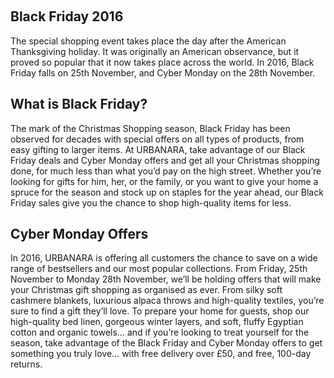  

## Black Friday 2016

The special shopping event takes place the day after the American Thanksgiving holiday. It was originally an American observance, but it proved so popular that it now takes place across the world. In 2016, Black Friday falls on 25th November, and Cyber Monday on the 28th November.

## What is Black Friday?

The mark of the Christmas Shopping season, Black Friday has been observed for decades with special offers on all types of products, from easy gifting to larger items. At URBANARA, take advantage of our Black Friday deals and Cyber Monday offers and get all your Christmas shopping done, for much less than what you’d pay on the high street. Whether you’re looking for gifts for him, her, or the family, or you want to give your home a spruce for the season and stock up on staples for the year ahead, our Black Friday sales give you the chance to shop high-quality items for less.

## Cyber Monday Offers

In 2016, URBANARA is offering all customers the chance to save on a wide range of bestsellers and our most popular collections. From Friday, 25th November to Monday 28th November, we’ll be holding offers that will make your Christmas gift shopping as organised as ever. From silky soft cashmere blankets, luxurious alpaca throws and high-quality textiles, you’re sure to find a gift they’ll love. To prepare your home for guests, shop our high-quality bed linen, gorgeous winter layers, and soft, fluffy Egyptian cotton and organic towels… and if you’re looking to treat yourself for the season, take advantage of the Black Friday and Cyber Monday offers to get something you truly love… with free delivery over £50, and free, 100-day returns.
